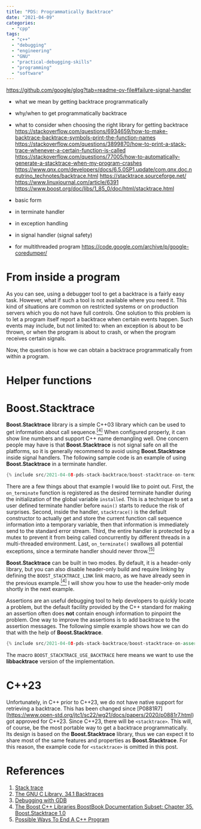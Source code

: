 ```yaml
---
title: "PDS: Programmatically Backtrace"
date: "2021-04-09"
categories:
  - "cpp"
tags:
  - "c++"
  - "debugging"
  - "engineering"
  - "GNU"
  - "practical-debugging-skills"
  - "programming"
  - "software"
---
```



https://github.com/google/glog?tab=readme-ov-file#failure-signal-handler


* what we mean by getting backtrace programmatically
* why/when to get programmatically backtrace
* what to consider when choosing the right library for getting backtrace
  https://stackoverflow.com/questions/6934659/how-to-make-backtrace-backtrace-symbols-print-the-function-names
  https://stackoverflow.com/questions/3899870/how-to-print-a-stack-trace-whenever-a-certain-function-is-called
  https://stackoverflow.com/questions/77005/how-to-automatically-generate-a-stacktrace-when-my-program-crashes
  https://www.qnx.com/developers/docs/6.5.0SP1.update/com.qnx.doc.neutrino_technotes/backtrace.html
  https://stacktrace.sourceforge.net/
  https://www.linuxjournal.com/article/6391
  https://www.boost.org/doc/libs/1_85_0/doc/html/stacktrace.html
* basic form
* in terminate handler
* in exception handling
* in signal handler (signal safety)

* for multithreaded program
  https://code.google.com/archive/p/google-coredumper/


# From inside a program

As you can see, using a debugger tool to get a backtrace is a fairly easy task. However, what if such a tool is not available where you need it. This kind of situations are common on restricted systems or on production servers which you do not have full controls. One solution to this problem is to let a program itself report a backtrace when certain events happen. Such events may include, but not limited to: when an exception is about to be thrown, or when the program is about to crash, or when the program receives certain signals.

Now, the question is how we can obtain a backtrace programmatically from within a program.

# Helper functions

# Boost.Stacktrace

**Boost.Stacktrace** library is a simple C++03 library which can be used to get information about call sequence.[<sup>\[4\]</sup>](#references) When configured properly, it can show line numbers and support C++ name demangling well. One concern people may have is that **Boost.Stacktrace** is not signal safe on all the platforms, so it is generally recommend to avoid using **Boost.Stacktrace** inside signal handlers. The following sample code is an example of using **Boost.Stacktrace** in a terminate handler.

```cpp
{% include src/2021-04-08-pds-stack-backtrace/boost-stacktrace-on-terminate.cpp %}
```

There are a few things about that example I would like to point out. First, the `on_terminate` function is registered as the desired terminate handler during the initialization of the global variable `installed`. This is a technique to set a user defined terminate handler before `main()` starts to reduce the risk of surprises. Second, inside the handler, `stacktrace()` is the default constructor to actually get and store the current function call sequence information into a temporary variable, then that information is immediately send to the standard error stream. Third, the entire handler is protected by a mutex to prevent it from being called concurrently by different threads in a multi-threaded environment. Last, `on_terminate()` swallows all potential exceptions, since a terminate handler should never throw.[<sup>\[5\]</sup>](#references)

**Boost.Stacktrace** can be built in two modes. By default, it is a header-only library, but you can also disable header-only build and require linking by defining the `BOOST_STACKTRACE_LINK` link macro, as we have already seen in the previous example.[<sup>\[4\]</sup>](#references) I will show you how to use the header-only mode shortly in the next example.

Assertions are an useful debugging tool to help developers to quickly locate a problem, but the default facility provided by the C++ standard for making an assertion often does **not** contain enough information to pinpoint the problem. One way to improve the assertions is to add backtrace to the assertion messages. The following simple example shows how we can do that with the help of **Boost.Stacktrace**.

```cpp
{% include src/2021-04-08-pds-stack-backtrace/boost-stacktrace-on-assert.hpp %}
```

The macro `BOOST_STACKTRACE_USE_BACKTRACE` here means we want to use the **libbacktrace** version of the implementation.


# C++23

Unfortunately, in C++ prior to C++23, we do not have native support for retrieving a backtrace. This has been changed since [P0881R7][https://www.open-std.org/jtc1/sc22/wg21/docs/papers/2020/p0881r7.html) got approved for C++23. Since C++23, there will be `<stacktrace>`. This will, of course, be the most portable way to get a backtrace programmatically. Its design is based on the **Boost.Stacktrace** library, thus we can expect it to share most of the same features and properties as **Boost.Stacktrace**. For this reason, the example code for `<stacktrace>` is omitted in this post.


# References

1. [Stack trace](https://en.wikipedia.org/wiki/Stack_trace)
1. [The GNU C Library. 34.1 Backtraces](https://www.gnu.org/software/libc/manual/html_node/Backtraces.html)
1. [Debugging with GDB](https://sourceware.org/gdb/onlinedocs/gdb/index.html)
1. [The Boost C++ Libraries BoostBook Documentation Subset: Chapter 35. Boost.Stacktrace 1.0](https://www.boost.org/doc/libs/1_83_0/doc/html/stacktrace.html)
1. [Possible Ways To End A C++ Program](https://yyang-pplus.github.io/cpp/2023/06/18/possible-ways-to-end-a-cpp-program.html)
